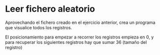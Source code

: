 # Leer fichero aleatorio

Aprovechando el fichero creado en el ejercicio anterior, crea un programa que visualice todos los registros. 

El posicionamiento para empezar a recorrer los registros empieza en 0, y para recuperar los siguientes registros hay que sumar 36 (tamaño del registro) 
